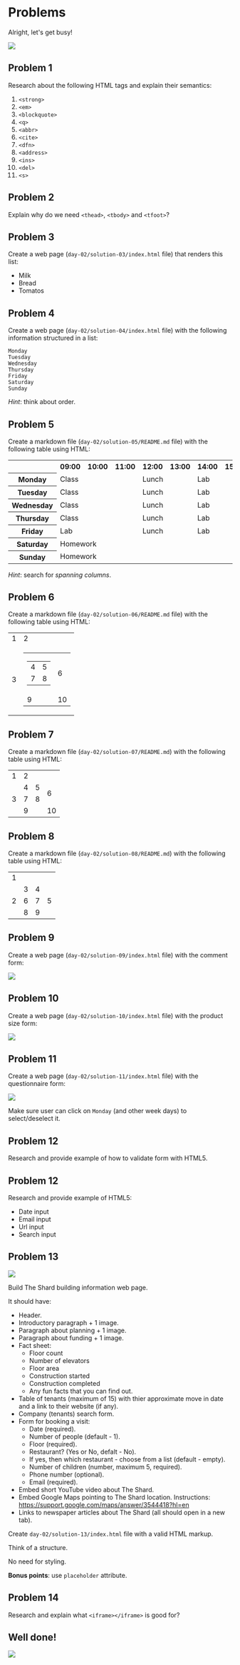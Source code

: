 # Problems

Alright, let's get busy!

![](https://38.media.tumblr.com/7cc0ddd8e7d09892fe87edbbe1688540/tumblr_ndcdf4scrN1t0b1clo1_400.gif)

## Problem 1

Research about the following HTML tags and explain their semantics:

1. `<strong>`
2. `<em>`
3. `<blockquote>`
4. `<q>`
5. `<abbr>`
6. `<cite>`
7. `<dfn>`
8. `<address>`
9. `<ins>`
10. `<del>`
11. `<s>`

## Problem 2

Explain why do we need `<thead>`, `<tbody>` and `<tfoot>`?

## Problem 3

Create a web page (`day-02/solution-03/index.html` file) that renders this list:

<ul>
  <li>Milk</li>
  <li>Bread</li>
  <li>Tomatos</li>
</ul>

## Problem 4

Create a web page (`day-02/solution-04/index.html` file) with the following information structured in a list:

```
Monday
Tuesday
Wednesday
Thursday
Friday
Saturday
Sunday
```

_Hint_: think about order.

## Problem 5

Create a markdown file (`day-02/solution-05/README.md` file) with the following table using HTML:

<table>
  <tr>
    <th></th>
    <th>09:00</th>
    <th>10:00</th>
    <th>11:00</th>
    <th>12:00</th>
    <th>13:00</th>
    <th>14:00</th>
    <th>15:00</th>
    <th>16:00</th>
    <th>17:00</th>
  </tr>
  <tr>
    <th>Monday</th>
    <td colspan="3">Class</td>
    <td colspan="2">Lunch</td>
    <td colspan="4">Lab</td>
  </tr>
  <tr>
    <th>Tuesday</th>
    <td colspan="3">Class</td>
    <td colspan="2">Lunch</td>
    <td colspan="4">Lab</td>
  </tr>
  <tr>
    <th>Wednesday</th>
    <td colspan="3">Class</td>
    <td colspan="2">Lunch</td>
    <td colspan="4">Lab</td>
  </tr>
  <tr>
    <th>Thursday</th>
    <td colspan="3">Class</td>
    <td colspan="2">Lunch</td>
    <td colspan="4">Lab</td>
  </tr>
  <tr>
    <th>Friday</th>
    <td colspan="3">Lab</td>
    <td colspan="2">Lunch</td>
    <td colspan="4">Lab</td>
  </tr>
  <tr>
    <th>Saturday</th>
    <td colspan="9">Homework</td>
  </tr>
  <tr>
    <th>Sunday</th>
    <td colspan="9">Homework</td>
  </tr>
</table>

_Hint_: search for _spanning columns_.

## Problem 6

Create a markdown file (`day-02/solution-06/README.md` file) with the following table using HTML:

<table>
  <tr>
    <td>1</td>
    <td>2</td>
  </tr>
  <tr>
    <td>3</td>
    <td>
      <table>
        <tr>
          <td>
            <table>
              <tr>
                <td>4</td>
                <td>5</td>
              </tr>
              <tr>
                <td>7</td>
                <td>8</td>
              </tr>
            </table>
          </td>
          <td>6</td>
        </tr>
        <tr>
          <td>9</td>
          <td>10</td>
        </tr>
      </table>
    </td>
  </tr>
</table>

## Problem 7

Create a markdown file (`day-02/solution-07/README.md`) with the following table using HTML:

<table>
  <tr>
    <td>1</td>
    <td colspan="3">2</td>
  </tr>
  <tr>
    <td rowspan="3">3</td>
    <td>4</td>
    <td>5</td>
    <td rowspan="2">6</td>
  </tr>
  <tr>
    <td>7</td>
    <td>8</td>
  </tr>
  <tr>
    <td colspan="2">9</td>
    <td>10</td>
  </tr>
</table>

## Problem 8

Create a markdown file (`day-02/solution-08/README.md`) with the following table using HTML:

<table>
  <tr>
    <td colspan="4">1</td>
  </tr>
  <tr>
    <td rowspan="3">2</td>
    <td>3</td>
    <td>4</td>
    <td rowspan="3">5</td>
  </tr>
  <tr>
    <td>6</td>
    <td>7</td>
  </tr>
  <tr>
    <td>8</td>
    <td>9</td>
  </tr>
</table>

## Problem 9

Create a web page (`day-02/solution-09/index.html` file) with the comment form:

![](problem-07.png)

## Problem 10

Create a web page (`day-02/solution-10/index.html` file) with the product size form:

![](problem-08.png)

## Problem 11

Create a web page (`day-02/solution-11/index.html` file) with the questionnaire form:

![](problem-09.png)

Make sure user can click on `Monday` (and other week days) to select/deselect it.

## Problem 12

Research and provide example of how to validate form with HTML5.

## Problem 12

Research and provide example of HTML5:
+ Date input
+ Email input
+ Url input
+ Search input

## Problem 13

![](https://d.gr-assets.com/hostedimages/1419795446ra/13127929.gif)

Build The Shard building information web page.

It should have:

+ Header.
+ Introductory paragraph + 1 image.
+ Paragraph about planning + 1 image.
+ Paragraph about funding + 1 image.
+ Fact sheet:
  + Floor count
  + Number of elevators
  + Floor area
  + Construction started
  + Construction completed
  + Any fun facts that you can find out.
+ Table of tenants (maximum of 15) with thier approximate move in date and a link to their website (if any).
+ Company (tenants) search form.
+ Form for booking a visit:
  + Date (required).
  + Number of people (default - 1).
  + Floor (required).
  + Restaurant? (Yes or No, defalt - No).
  + If yes, then which restaurant - choose from a list (default - empty).
  + Number of children (number, maximum 5, required).
  + Phone number (optional).
  + Email (required).
+ Embed short YouTube video about The Shard.
+ Embed Google Maps pointing to The Shard location. Instructions: https://support.google.com/maps/answer/3544418?hl=en
+ Links to newspaper articles about The Shard (all should open in a new tab).

Create `day-02/solution-13/index.html` file with a valid HTML markup.

Think of a structure.

No need for styling.

__Bonus points__: use `placeholder` attribute.

## Problem 14

Research and explain what `<iframe></iframe>` is good for?

## Well done!

![](http://static.tumblr.com/e4848af89e30f8297464d2a8cd32fd5b/wccjc99/Duxnm3m2p/tumblr_static_40dgomquvf280w8ogc0kc4owc.gif)


